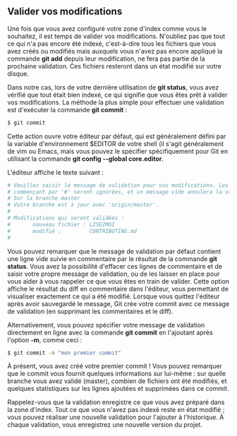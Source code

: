 ## Valider vos modifications

Une fois que vous avez configuré votre zone d'index comme vous le souhaitez, il est temps de valider vos modifications.
N'oubliez pas que tout ce qui n'a pas encore été indexé, c'est-à-dire tous les fichiers que vous avez créés ou modifiés
mais auxquels vous n'avez pas encore appliqué la commande **git add** depuis leur modification, ne fera pas partie de la
prochaine validation. Ces fichiers resteront dans un état modifié sur votre disque.

Dans notre cas, lors de votre dernière utilisation de **git status**, vous avez vérifié que tout était bien indexé, ce
qui signifie que vous êtes prêt à valider vos modifications. La méthode la plus simple pour effectuer une validation est
d'exécuter la commande **git commit** :

```bash
$ git commit
```

Cette action ouvre votre éditeur par défaut, qui est généralement défini par la variable d'environnement $EDITOR de
votre shell (il s'agit généralement de vim ou Emacs, mais vous pouvez le spécifier spécifiquement pour Git en utilisant
la commande **git config --global core.editor**.

L'éditeur affiche le texte suivant :

```bash
# Veuillez saisir le message de validation pour vos modifications. Les lignes
# commençant par '#' seront ignorées, et un message vide annulera la validation.
# Sur la branche master
# Votre branche est à jour avec 'origin/master'.
#
# Modifications qui seront validées :
#       nouveau fichier : LISEZMOI
#       modifié :         CONTRIBUTING.md
#
```

Vous pouvez remarquer que le message de validation par défaut contient une ligne vide suivie en commentaire par le
résultat de la commande **git status**. Vous avez la possibilité d'effacer ces lignes de commentaire et de saisir votre
propre message de validation, ou de les laisser en place pour vous aider à vous rappeler ce que vous êtes en train de
valider. Cette option affiche le résultat du diff en commentaire dans l'éditeur, vous permettant de
visualiser exactement ce qui a été modifié. Lorsque vous quittez l'éditeur après avoir sauvegardé le message, Git crée
votre commit avec ce message de validation (en supprimant les commentaires et le diff).

Alternativement, vous pouvez spécifier votre message de validation directement en ligne avec la commande **git commit**
en l'ajoutant après l'option **-m**, comme ceci :

```bash
$ git commit -m "mon premier commit"
```

À présent, vous avez créé votre premier commit ! Vous pouvez remarquer que le commit vous fournit quelques informations
sur lui-même : sur quelle branche vous avez validé (master), combien de fichiers ont été modifiés, et quelques
statistiques sur les lignes ajoutées et supprimées dans ce commit.

Rappelez-vous que la validation enregistre ce que vous avez préparé dans la zone d'index. Tout ce que vous
n'avez pas indexé reste en état modifié ; vous pouvez réaliser une nouvelle validation pour l'ajouter à l'historique. À
chaque validation, vous enregistrez une nouvelle version du projet.
